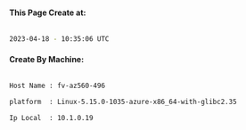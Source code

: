 
   
#### This Page Create at:

```bash

2023-04-18 - 10:35:06 UTC

```

#### Create By Machine:

```bash

Host Name : fv-az560-496

platform  : Linux-5.15.0-1035-azure-x86_64-with-glibc2.35

Ip Local  : 10.1.0.19

```

